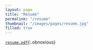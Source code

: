 ```yaml
---
layout: page
title: "Résumé"
permalink: "/resume"
thumbnail: "/images/pages/resume.jpg"
filled: true
---
```


[`resume.pdf`](){:.obnoxious}